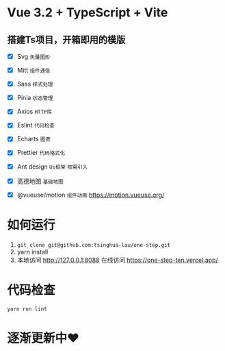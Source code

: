 # Vue 3.2 + TypeScript + Vite

## 搭建Ts项目，开箱即用的模版

- [x] Svg
`矢量图形`
- [x] Mitt
 `组件通信`
- [x] Sass
`样式处理`
- [x] Pinia
`状态管理`
- [x] Axios
`HTTP库`
- [x] Eslint
`代码检查`
- [x] Echarts
`图表`
- [x] Prettier
`代码格式化`
- [x] Ant design
`Ui框架`
`按需引入` 
- [x] 高德地图
    `基础地图`
- [x] @vueuse/motion
`组件动画` https://motion.vueuse.org/



# 如何运行

1. `git clone git@github.com:tsinghua-lau/one-step.git`
2. yarn install
3. 本地访问 http://127.0.0.1:8088  在线访问 https://one-step-ten.vercel.app/

# 代码检查

`yarn run lint` 

# 逐渐更新中❤️